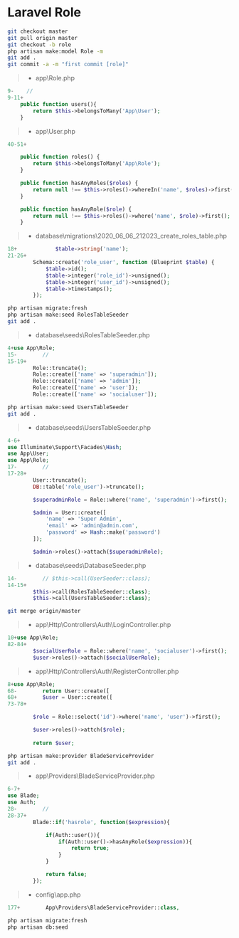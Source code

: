 # Laravel Role

```bash
git checkout master
git pull origin master
git checkout -b role
php artisan make:model Role -m
git add .
git commit -a -m "first commit [role]"
```

> - app\Role.php

```php
9-    //
9-11+
    public function users(){
        return $this->belongsToMany('App\User');
    }
```

> - app\User.php

```php
40-51+

    public function roles() {
        return $this->belongsToMany('App\Role');
    }

    public function hasAnyRoles($roles) {
        return null !== $this->roles()->whereIn('name', $roles)->first();
    }

    public function hasAnyRole($role) {
        return null !== $this->roles()->where('name', $role)->first();
    }
```

> - database\migrations\2020_06_06_212023_create_roles_table.php

```php
18+            $table->string('name');
21-26+
        Schema::create('role_user', function (Blueprint $table) {
            $table->id();
            $table->integer('role_id')->unsigned();
            $table->integer('user_id')->unsigned();
            $table->timestamps();
        });
```

```bash
php artisan migrate:fresh
php artisan make:seed RolesTableSeeder
git add .
```

> - database\seeds\RolesTableSeeder.php

```php
4+use App\Role;
15-        //
15-19+
        Role::truncate();
        Role::create(['name' => 'superadmin']);
        Role::create(['name' => 'admin']);
        Role::create(['name' => 'user']);
        Role::create(['name' => 'socialuser']);
```

```bash
php artisan make:seed UsersTableSeeder
git add .
```

> - database\seeds\UsersTableSeeder.php

```php
4-6+
use Illuminate\Support\Facades\Hash;
use App\User;
use App\Role;
17-        //
17-28+
        User::truncate();
        DB::table('role_user')->truncate();

        $superadminRole = Role::where('name', 'superadmin')->first();

        $admin = User::create([
            'name' => 'Super Admin',
            'email' => 'admin@admin.com',
            'password' => Hash::make('password')
        ]);

        $admin->roles()->attach($superadminRole);
```

> - database\seeds\DatabaseSeeder.php

```php
14-        // $this->call(UserSeeder::class);
14-15+
        $this->call(RolesTableSeeder::class);
        $this->call(UsersTableSeeder::class);
```

```bash
git merge origin/master
```

> - app\Http\Controllers\Auth\LoginController.php

```php
10+use App\Role;
82-84+
        $socialUserRole = Role::where('name', 'socialuser')->first();
        $user->roles()->attach($socialUserRole);

```

> - app\Http\Controllers\Auth\RegisterController.php

```php
8+use App\Role;
68-        return User::create([
68+        $user = User::create([
73-78+

        $role = Role::select('id')->where('name', 'user')->first();

        $user->roles()->attch($role);
    
        return $user;
```

```bash
php artisan make:provider BladeServiceProvider
git add .
```

> - app\Providers\BladeServiceProvider.php

```php
6-7+
use Blade;
use Auth;
28-        //
28-37+
        Blade::if('hasrole', function($expression){

            if(Auth::user()){
                if(Auth::user()->hasAnyRole($expression)){
                    return true;
                }
            }

            return false;
        });
```

> - config\app.php

```php
177+        App\Providers\BladeServiceProvider::class,
```

```bash
php artisan migrate:fresh
php artisan db:seed
```
